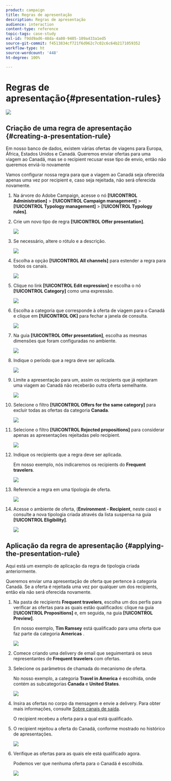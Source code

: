 ```yaml
---
product: campaign
title: Regras de apresentação
description: Regras de apresentação
audience: interaction
content-type: reference
topic-tags: case-study
exl-id: f9dd9ad6-48da-4a80-9405-109a433a1ed5
source-git-commit: f4513834cf721f6d962c7c02c6c64b2171059352
workflow-type: ht
source-wordcount: '448'
ht-degree: 100%

---
```


# Regras de apresentação{#presentation-rules}

![](../../assets/v7-only.svg)

## Criação de uma regra de apresentação {#creating-a-presentation-rule}

Em nosso banco de dados, existem várias ofertas de viagens para Europa, África, Estados Unidos e Canadá. Queremos enviar ofertas para uma viagem ao Canadá, mas se o recipient recusar esse tipo de envio, então não queremos enviá-lo novamente

Vamos configurar nossa regra para que a viagem ao Canadá seja oferecida apenas uma vez por recipient e, caso seja rejeitada, não será oferecida novamente.

1. Na árvore do Adobe Campaign, acesse o nó **[!UICONTROL Administration]** > **[!UICONTROL Campaign management]** > **[!UICONTROL Typology management]** > **[!UICONTROL Typology rules]**.
1. Crie um novo tipo de regra **[!UICONTROL Offer presentation]**.

   ![](assets/offer_typology_example_001.png)

1. Se necessário, altere o rótulo e a descrição.

   ![](assets/offer_typology_example_002.png)

1. Escolha a opção **[!UICONTROL All channels]** para estender a regra para todos os canais.

   ![](assets/offer_typology_example_003.png)

1. Clique no link **[!UICONTROL Edit expression]** e escolha o nó **[!UICONTROL Category]** como uma expressão.

   ![](assets/offer_typology_example_004.png)

1. Escolha a categoria que corresponde à oferta de viagem para o Canadá e clique em **[!UICONTROL OK]** para fechar a janela de consulta.

   ![](assets/offer_typology_example_005.png)

1. Na guia **[!UICONTROL Offer presentation]**, escolha as mesmas dimensões que foram configuradas no ambiente.

   ![](assets/offer_typology_example_006.png)

1. Indique o período que a regra deve ser aplicada.

   ![](assets/offer_typology_example_007.png)

1. Limite a apresentação para um, assim os recipients que já rejeitaram uma viagem ao Canadá não receberão outra oferta semelhante.

   ![](assets/offer_typology_example_008.png)

1. Selecione o filtro **[!UICONTROL Offers for the same category]** para excluir todas as ofertas da categoria **Canada**.

   ![](assets/offer_typology_example_020.png)

1. Selecione o filtro **[!UICONTROL Rejected propositions]** para considerar apenas as apresentações rejeitadas pelo recipient.

   ![](assets/offer_typology_example_021.png)

1. Indique os recipients que a regra deve ser aplicada.

   Em nosso exemplo, nós indicaremos os recipients do **Frequent travelers**.

   ![](assets/offer_typology_example_009.png)

1. Referencie a regra em uma tipologia de oferta.

   ![](assets/offer_typology_example_013.png)

1. Acesse o ambiente de oferta, (**Environment - Recipient**, neste caso) e consulte a nova tipologia criada através da lista suspensa na guia **[!UICONTROL Eligibility]**.

   ![](assets/offer_typology_example_014.png)

## Aplicação da regra de apresentação {#applying-the-presentation-rule}

Aqui está um exemplo de aplicação da regra de tipologia criada anteriormente.

Queremos enviar uma apresentação de oferta que pertence à categoria Canadá. Se a oferta é rejeitada uma vez por qualquer um dos recipients, então ela não será oferecida novamente.

1. Na pasta de recipients **Frequent travelers**, escolha um dos perfis para verificar as ofertas para as quais estão qualificados: clique na guia **[!UICONTROL Propositions]** e, em seguida, na guia **[!UICONTROL Preview]**.

   Em nosso exemplo, **Tim Ramsey** está qualificado para uma oferta que faz parte da categoria **Americas** .

   ![](assets/offer_typology_example_015.png)

1. Comece criando uma delivery de email que seguimentará os seus representantes de **Frequent travelers** com ofertas.
1. Selecione os parâmetros de chamada do mecanismo de oferta.

   No nosso exemplo, a categoria **Travel in America** é escolhida, onde contém as subcategorias **Canada** e **United States**.

   ![](assets/offer_typology_example_016.png)

1. Insira as ofertas no corpo da mensagem e envie a delivery. Para obter mais informações, consulte [Sobre canais de saída](../../interaction/using/about-outbound-channels.md).

   O recipient recebeu a oferta para a qual está qualificado.

1. O recipient rejeitou a oferta do Canadá, conforme mostrado no histórico de apresentações.

   ![](assets/offer_typology_example_018.png)

1. Verifique as ofertas para as quais ele está qualificado agora.

   Podemos ver que nenhuma oferta para o Canadá é escolhida.

   ![](assets/offer_typology_example_019.png)
